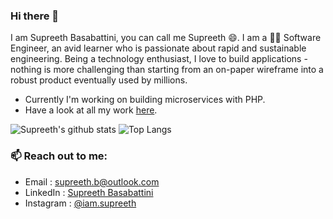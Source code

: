### Hi there 👋

I am Supreeth Basabattini, you can call me Supreeth 😄. I am a 👨‍💻 Software Engineer, an avid learner who is passionate about rapid and sustainable engineering. Being a technology enthusiast, I love to build applications - nothing is more challenging than starting from an on-paper wireframe into a robust product eventually used by millions.

- Currently I'm working on building microservices with PHP.
- Have a look at all my work [here](https://devfolio.co/@supreeth7700).

![Supreeth's github stats](https://github-readme-stats.vercel.app/api?username=supreeth7&show_icons=true&count_private=true&hide=stars&include_all_commits=true&theme=buefy)
![Top Langs](https://github-readme-stats.vercel.app/api/top-langs?username=supreeth7&show_icons=true&layout=compact)

### 📫 Reach out to me:

- Email : supreeth.b@outlook.com
- LinkedIn : [Supreeth Basabattini](https://www.linkedin.com/in/supreeth-b/)
- Instagram : [@iam.supreeth](https://www.instagram.com/iam.supreeth/)
